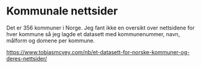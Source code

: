 # Kommunale nettsider

Det er 356 kommuner i Norge. Jeg fant ikke en oversikt over nettsidene for hver kommune så jeg lagde et datasett med kommunenummer, navn, målform og domene per kommune.

https://www.tobiasmcvey.com/nb/et-datasett-for-norske-kommuner-og-deres-nettsider/
